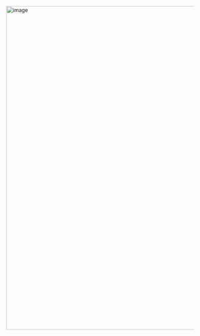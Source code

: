 <img width="1000" height="869" alt="image" src="https://github.com/user-attachments/assets/12f985b8-7dca-4205-9d83-4782ef2fc6c3" />
